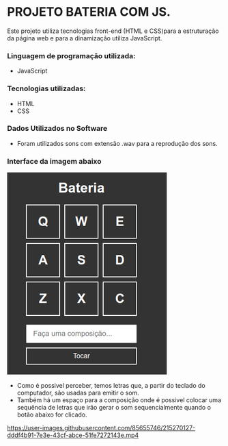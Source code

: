 # PROJETO BATERIA COM JS.  

Este projeto utiliza tecnologias front-end (HTML e CSS)para a estruturação da página web e para a dinamização utiliza JavaScript. 

### Linguagem de programação utilizada:  
* JavaScript  

### Tecnologias utilizadas:
* HTML
* CSS

### Dados Utilizados no Software

* Foram utilizados sons com extensão .wav para a reprodução dos sons.

### Interface da imagem abaixo
![interface](https://github.com/lucasjlgc/projeto_front-end_1/blob/master/samples/sample_img.png)

* Como é possivel perceber, temos letras que, a partir do teclado do computador, são usadas para emitir o som. 
* Também há um espaço para a composição onde é possivel colocar uma sequência de letras que irão gerar o som sequencialmente quando o botão abaixo for clicado. 


https://user-images.githubusercontent.com/85655746/215270127-dddf4b91-7e3e-43cf-abce-51fe7272143e.mp4

